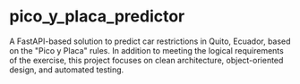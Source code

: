 # pico_y_placa_predictor
A FastAPI-based solution to predict car restrictions in Quito, Ecuador, based on the "Pico y Placa" rules. In addition to meeting the logical requirements of the exercise, this project focuses on clean architecture, object-oriented design, and automated testing.
